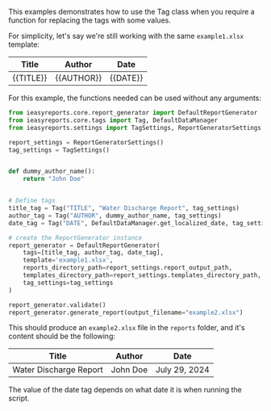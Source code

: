 This examples demonstrates how to use the Tag class when
you require a function for replacing the tags with some values.

For simplicity, let's say we're still working with the same `example1.xlsx` template:

| Title     | Author     | Date     |
|-----------|------------|----------|
| {{TITLE}} | {{AUTHOR}} | {{DATE}} |

For this example, the functions needed can be used without any arguments:

```python
from ieasyreports.core.report_generator import DefaultReportGenerator
from ieasyreports.core.tags import Tag, DefaultDataManager
from ieasyreports.settings import TagSettings, ReportGeneratorSettings

report_settings = ReportGeneratorSettings()
tag_settings = TagSettings()


def dummy_author_name():
    return "John Doe"


# Define tags
title_tag = Tag("TITLE", "Water Discharge Report", tag_settings)
author_tag = Tag("AUTHOR", dummy_author_name, tag_settings)
date_tag = Tag("DATE", DefaultDataManager.get_localized_date, tag_settings)

# create the ReportGenerator instance
report_generator = DefaultReportGenerator(
    tags=[title_tag, author_tag, date_tag],
    template='example1.xlsx',
    reports_directory_path=report_settings.report_output_path,
    templates_directory_path=report_settings.templates_directory_path,
    tag_settings=tag_settings
)

report_generator.validate()
report_generator.generate_report(output_filename="example2.xlsx")
```


This should produce an `example2.xlsx` file in the `reports` folder, and it's content
should be the following:

| Title                  | Author   | Date            |
|------------------------|----------|-----------------|
| Water Discharge Report | John Doe | July 29, 2024   |

The value of the date tag depends on what date it is when running the script.
